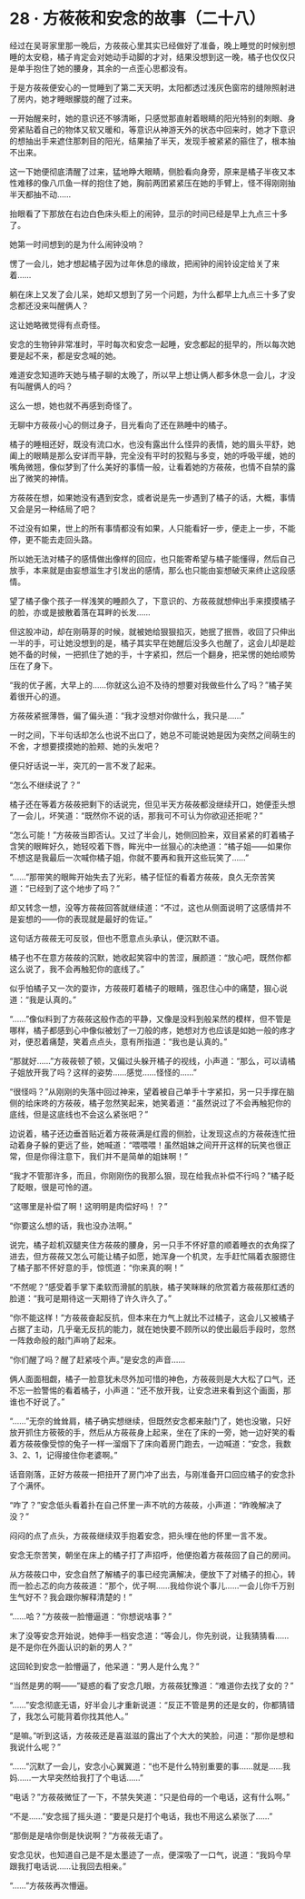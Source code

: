 <link rel="stylesheet" href="../styles/text.css"/>
<h1>28 · 方莜莜和安念的故事（二十八）</h1>

经过在吴哥家里那一晚后，方莜莜心里其实已经做好了准备，晚上睡觉的时候别想睡的太安稳，橘子肯定会对她动手动脚的才对，结果没想到这一晚，橘子也仅仅只是单手抱住了她的腰身，其余的一点歪心思都没有。

于是方莜莜便安心的一觉睡到了第二天天明，太阳都透过浅灰色窗帘的缝隙照射进了房内，她才睡眼朦胧的醒了过来。

一开始醒来时，她的意识还不够清晰，只感觉那直射着眼睛的阳光特别的刺眼、身旁紧贴着自己的物体又软又暖和，等意识从神游天外的状态中回来时，她才下意识的想抽出手来遮住那刺目的阳光，结果抽了半天，发现手被紧紧的箍住了，根本抽不出来。

这一下她便彻底清醒了过来，猛地睁大眼睛，侧脸看向身旁，原来是橘子半夜又本性难移的像八爪鱼一样的抱住了她，胸前两团紧紧压在她的手臂上，怪不得刚刚抽半天都抽不动……

抬眼看了下那放在右边白色床头柜上的闹钟，显示的时间已经是早上九点三十多了。

她第一时间想到的是为什么闹钟没响？

愣了一会儿，她才想起橘子因为过年休息的缘故，把闹钟的闹铃设定给关了来着……

躺在床上又发了会儿呆，她却又想到了另一个问题，为什么都早上九点三十多了安念都还没来叫醒俩人？

这让她略微觉得有点奇怪。

安念的生物钟非常准时，平时每次和安念一起睡，安念都起的挺早的，所以每次她要是起不来，都是安念喊的她。

难道安念知道昨天她与橘子聊的太晚了，所以早上想让俩人都多休息一会儿，才没有叫醒俩人的吗？

这么一想，她也就不再感到奇怪了。

无聊中方莜莜小心的侧过身子，目光看向了还在熟睡中的橘子。

橘子的睡相还好，既没有流口水，也没有露出什么怪异的表情，她的眉头平舒，她阖上的眼睛是那么安详而平静，完全没有平时的狡黠与多变，她的呼吸平缓，她的嘴角微翘，像似梦到了什么美好的事情一般，让看着她的方莜莜，也情不自禁的露出了微笑的神情。

方莜莜在想，如果她没有遇到安念，或者说是先一步遇到了橘子的话，大概，事情又会是另一种结局了吧？

不过没有如果，世上的所有事情都没有如果，人只能看好一步，便走上一步，不能停，更不能去走回头路。

所以她无法对橘子的感情做出像样的回应，也只能寄希望与橘子能懂得，然后自己放手，本来就是由妄想滋生才引发出的感情，那么也只能由妄想破灭来终止这段感情。

望了橘子像个孩子一样浅笑的睡颜久了，下意识的、方莜莜就想伸出手来摸摸橘子的脸，亦或是披散着落在耳畔的长发……

但这股冲动，却在刚萌芽的时候，就被她给狠狠掐灭，她抿了抿唇，收回了只伸出一半的手，可让她没想到的是，橘子其实早在她醒后没多久也醒了，这会儿却是趁她不备的时候，一把抓住了她的手，十字紧扣，然后一个翻身，把呆愣的她给顺势压在了身下。

“我的优子酱，大早上的……你就这么迫不及待的想要对我做些什么了吗？”橘子笑着很开心的道。

方莜莜紧抿薄唇，偏了偏头道：“我才没想对你做什么，我只是……”

一时之间，下半句话却怎么也说不出口了，她总不可能说她是因为突然之间萌生的不舍，才想要摸摸她的脸颊、她的头发吧？

便只好话说一半，突兀的一言不发了起来。

“怎么不继续说了？”

橘子还在等着方莜莜把剩下的话说完，但见半天方莜莜都没继续开口，她便歪头想了一会儿，坏笑道：“既然你不说的话，那我可不可认为你欲迎还拒呢？”

“怎么可能！”方莜莜当即否认。又过了半会儿，她侧回脸来，双目紧紧的盯着橘子含笑的眼眸好久，她轻咬着下唇，眸光中一丝狠心的决绝道：“橘子姐——如果你不想这是我最后一次喊你橘子姐，你就不要再和我开这些玩笑了……”

“……”那带笑的眼眸开始失去了光彩，橘子怔怔的看着方莜莜，良久无奈苦笑道：“已经到了这个地步了吗？”

却又转念一想，没等方莜莜回答就继续道：“不过，这也从侧面说明了这感情并不是妄想的——你的表现就是最好的佐证。”

这句话方莜莜无可反驳，但也不愿意点头承认，便沉默不语。

橘子也不在意方莜莜的沉默，她收起笑容中的苦涩，展颜道：“放心吧，既然你都这么说了，我不会再触犯你的底线了。”

似乎怕橘子又一次的耍诈，方莜莜盯着橘子的眼睛，强忍住心中的痛楚，狠心说道：“我是认真的。”

“……”像似料到了方莜莜这般作态的平静，又像是没料到般呆然的模样，但不管是哪样，橘子都感到心中像似被划了一刀般的疼，她想对方也应该是如她一般的疼才对，便忍着痛楚，笑着点点头，意有所指道：“我也是认真的。”

“那就好……”方莜莜顿了顿，又偏过头躲开橘子的视线，小声道：“那么，可以请橘子姐放开我了吗？这样的姿势……感觉……怪怪的……”

“很怪吗？”从刚刚的失落中回过神来，望着被自己单手十字紧扣，另一只手撑在脑侧的给床咚的方莜莜，橘子忽然笑起来，她笑着道：“虽然说过了不会再触犯你的底线，但是这底线也不会这么紧张吧？”

边说着，橘子还边垂首贴近着方莜莜满是红霞的侧脸，让发现这点的方莜莜连忙扭动着身子躲的更远了些，她喊道：“喂喂喂！虽然姐妹之间开开这样的玩笑也很正常，但是你得注意下，我们并不是简单的姐妹啊！”

“我才不管那许多，而且，你刚刚伤的我那么狠，现在给我点补偿不行吗？”橘子眨了眨眼，很是可怜的道。

“这哪里是补偿了啊！这明明是肉偿好吗！？”

“你要这么想的话，我也没办法啊。”

说完，橘子趁机双腿夹住方莜莜的腰身，另一只手不怀好意的顺着睡衣的衣角探了进去，但方莜莜又怎么可能让橘子如愿，她浑身一个机灵，左手赶忙隔着衣服摁住了橘子那不怀好意的手，惊慌道：“你来真的啊！”

“不然呢？”感受着手掌下柔软而滑腻的肌肤，橘子笑眯眯的欣赏着方莜莜那红透的脸道：“我可是期待这一天期待了许久许久了。”

“你不能这样！”方莜莜奋起反抗，但本来在力气上就比不过橘子，这会儿又被橘子占据了主动，几乎毫无反抗的能力，就在她快要不顾所以的使出最后手段时，忽然一阵救命般的敲门声响了起来。

“你们醒了吗？醒了赶紧吱个声。”是安念的声音……

俩人面面相觑，橘子一脸意犹未尽外加可惜的神色，方莜莜则是大大松了口气，还不忘一脸警惕的看着橘子，小声道：“还不放开我，让安念进来看到这个画面，那谁也不好说了。”

“……”无奈的耸耸肩，橘子确实想继续，但既然安念都来敲门了，她也没辙，只好放开抓住方筱筱的手，然后从方莜莜身上起来，坐在了床的一旁，她一边好笑的看着方莜莜像受惊的兔子一样一溜烟下了床向着房门跑去，一边喊道：“安念，我数 3、2、1，记得接住你老婆啊。”

话音刚落，正好方莜莜一把扭开了房门冲了出去，与刚准备开口回应橘子的安念扑了个满怀。

“咋了？”安念低头看着扑在自己怀里一声不吭的方莜莜，小声道：“昨晚解决了没？”

闷闷的点了点头，方莜莜继续双手抱着安念，把头埋在他的怀里一言不发。

安念无奈苦笑，朝坐在床上的橘子打了声招呼，他便抱着方莜莜回了自己的房间。

从方莜莜口中，安念自然了解橘子的事已经完满解决，便放下了对橘子的担心，转而一脸忐忑的向方莜莜道：“那个，优子啊……我给你说个事儿……一会儿你千万别生气好不？我会跟你解释清楚的！”

“……哈？”方莜莜一脸懵逼道：“你想说啥事？”

末了没等安念开始说，她伸手一档安念道：“等会儿，你先别说，让我猜猜看……是不是你在外面认识的新的男人？”

这回轮到安念一脸懵逼了，他呆道：“男人是什么鬼？”

“当然是男的啊——”疑惑的看了安念几眼，方莜莜犹豫道：“难道你去找了女的？”

“……”安念彻底无语，好半会儿才重新说道：“反正不管是男的还是女的，你都猜错了，我怎么可能背着你找其他人。”

“是嘛。”听到这话，方莜莜还是喜滋滋的露出了个大大的笑脸，问道：“那你是想和我说什么呢？”

“……”沉默了一会儿，安念小心翼翼道：“也不是什么特别重要的事……就是……我妈……一大早突然给我打了个电话……”

“电话？”方莜莜微怔了一下，不禁失笑道：“只是伯母的一个电话，这有什么啊。”

“不是……”安念摇了摇头道：“要是只是打个电话，我也不用这么紧张了……”

“那倒是是啥你倒是快说啊？”方莜莜无语了。

安念见状，也知道自己是不是太墨迹了一点，便深吸了一口气，说道：“我妈今早跟我打电话说……让我回去相亲。”

“……”方莜莜再次懵逼。
